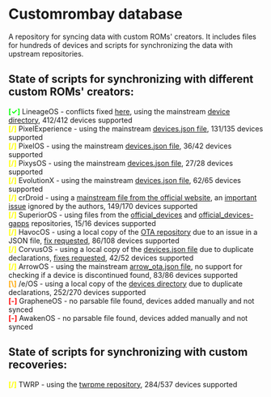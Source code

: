 # Customrombay database
A repository for syncing data with custom ROMs' creators. It includes files for hundreds of devices and scripts for synchronizing the data with upstream repositories.

## State of scripts for synchronizing with different custom ROMs' creators:
**<span style="color:lime">[✓]</span>** LineageOS - conflicts fixed [here](https://github.com/LineageOS/lineage_wiki/commit/97360174e8eab338d7b848db4b626ef0ce8cd72e), using the mainstream [device directory](https://github.com/LineageOS/lineage_wiki/tree/master/_data/devices), 412/412 devices supported \
**<span style="color:yellow">[/]</span>** PixelExperience - using the mainstream [devices.json file](https://github.com/PixelExperience/official_devices/blob/master/devices.json), 131/135 devices supported \
**<span style="color:yellow">[/]</span>** PixelOS - using the mainstream [devices.json file](https://github.com/PixelOS-AOSP/official_devices/blob/thirteen/API/devices.json), 36/42 devices supported \
**<span style="color:yellow">[/]</span>** PixysOS - using the mainstream [devices.json file](https://github.com/PixysOS/official_devices/blob/master/devices.json), 27/28 devices supported \
**<span style="color:yellow">[/]</span>** EvolutionX - using the mainstream [devices.json file](https://github.com/Evolution-X-Devices/official_devices/blob/master/devices.json), 62/65 devices supported \
**<span style="color:yellow">[/]</span>** crDroid - using a [mainstream file from the official website](https://crdroid.net/devices_handler/compiled.json), an [important issue](https://github.com/crdroidandroid/crdroid.net/issues/10) ignored by the authors, 149/170 devices supported \
**<span style="color:yellow">[/]</span>** SuperiorOS - using files from the [official_devices](https://github.com/SuperiorOS-Devices/official_devices) and [official_devices-gapps](https://github.com/SuperiorOS-Devices/official_devices-gapps) repositories, 15/16 devices supported \
**<span style="color:yellow">[/]</span>** HavocOS - using a local copy of the [OTA repository](https://github.com/Havoc-OS/OTA) due to an issue in a JSON file, [fix requested](https://github.com/Havoc-OS/OTA/pull/12), 86/108 devices supported \
**<span style="color:yellow">[/]</span>** CorvusOS - using a local copy of the [devices.json file](https://github.com/CorvusRom-Devices/jenkins/blob/main/devices.json) due to duplicate declarations, [fixes requested](https://github.com/CorvusRom-Devices/jenkins/pull/45), 42/52 devices supported \
**<span style="color:yellow">[/]</span>** ArrowOS - using the mainstream [arrow_ota.json file](https://github.com/ArrowOS/arrow_ota/blob/master/arrow_ota.json), no support for checking if a device is discontinued found, 83/86 devices supported \
**<span style="color:orange">[\\]</span>** /e/OS - using a local copy of the [devices directory](https://gitlab.e.foundation/e/documentation/user/-/tree/master/htdocs/_data/devices) due to duplicate declarations, 252/270 devices supported \
**<span style="color:red">[-]</span>** GrapheneOS - no parsable file found, devices added manually and not synced \
**<span style="color:red">[-]</span>** AwakenOS - no parsable file found, devices added manually and not synced
## State of scripts for synchronizing with custom recoveries:
**<span style="color:yellow">[/]</span>** TWRP - using the [twrpme repository](https://github.com/TeamWin/twrpme), 284/537 devices supported
